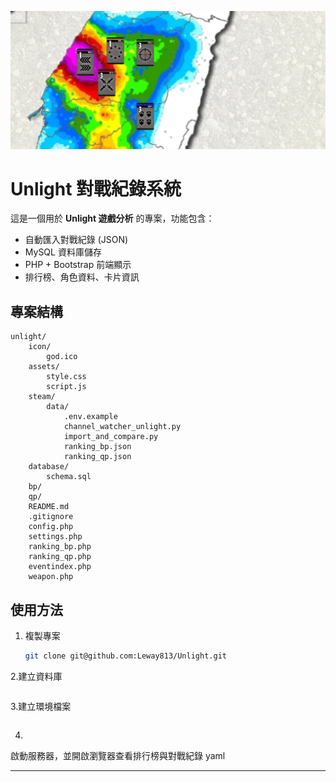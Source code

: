 <p align="center">
  <img src="assets/banner.png" alt="Unlight 對戰紀錄系統 Banner" width="800"/>
</p>

# Unlight 對戰紀錄系統

這是一個用於 **Unlight 遊戲分析** 的專案，功能包含：

- 自動匯入對戰紀錄 (JSON)
- MySQL 資料庫儲存
- PHP + Bootstrap 前端顯示
- 排行榜、角色資料、卡片資訊

## 專案結構

```
unlight/
    icon/
        god.ico
    assets/
        style.css
        script.js
    steam/
        data/
            .env.example
            channel_watcher_unlight.py
            import_and_compare.py
            ranking_bp.json
            ranking_qp.json
    database/
        schema.sql
    bp/
    qp/
    README.md
    .gitignore
    config.php
    settings.php
    ranking_bp.php
    ranking_qp.php
    eventindex.php
    weapon.php
```

## 使用方法

1. 複製專案
   ```bash
   git clone git@github.com:Leway813/Unlight.git   
   ```

2.建立資料庫
   ```mysql -u <user> -p unlight < database/schema.sql
   ```

3.建立環境檔案
   ```cp steam/data/.env.example steam/data/.env
   ```

4.
啟動服務器，並開啟瀏覽器查看排行榜與對戰紀錄
yaml

---
